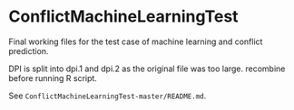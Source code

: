 ConflictMachineLearningTest
===========================

Final working files for the test case of machine learning and conflict prediction.

DPI is split into dpi.1 and dpi.2 as the original file was too large. recombine before running R script.

See `ConflictMachineLearningTest-master/README.md`.
